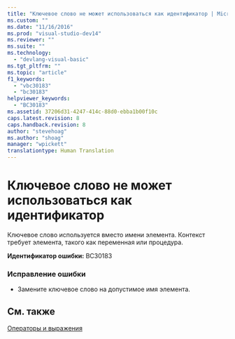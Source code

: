 ```yaml
---
title: "Ключевое слово не может использоваться как идентификатор | Microsoft Docs"
ms.custom: ""
ms.date: "11/16/2016"
ms.prod: "visual-studio-dev14"
ms.reviewer: ""
ms.suite: ""
ms.technology: 
  - "devlang-visual-basic"
ms.tgt_pltfrm: ""
ms.topic: "article"
f1_keywords: 
  - "vbc30183"
  - "bc30183"
helpviewer_keywords: 
  - "BC30183"
ms.assetid: 37206d31-4247-414c-88d0-ebba1b00f10c
caps.latest.revision: 8
caps.handback.revision: 8
author: "stevehoag"
ms.author: "shoag"
manager: "wpickett"
translationtype: Human Translation
---
```

# Ключевое слово не может использоваться как идентификатор
Ключевое слово используется вместо имени элемента. Контекст требует элемента, такого как переменная или процедура.  
  
 **Идентификатор ошибки:** BC30183  
  
### Исправление ошибки  
  
-   Замените ключевое слово на допустимое имя элемента.  
  
## См. также  
 [Операторы и выражения](../../visual-basic/programming-guide/language-features/operators-and-expressions/index.md)